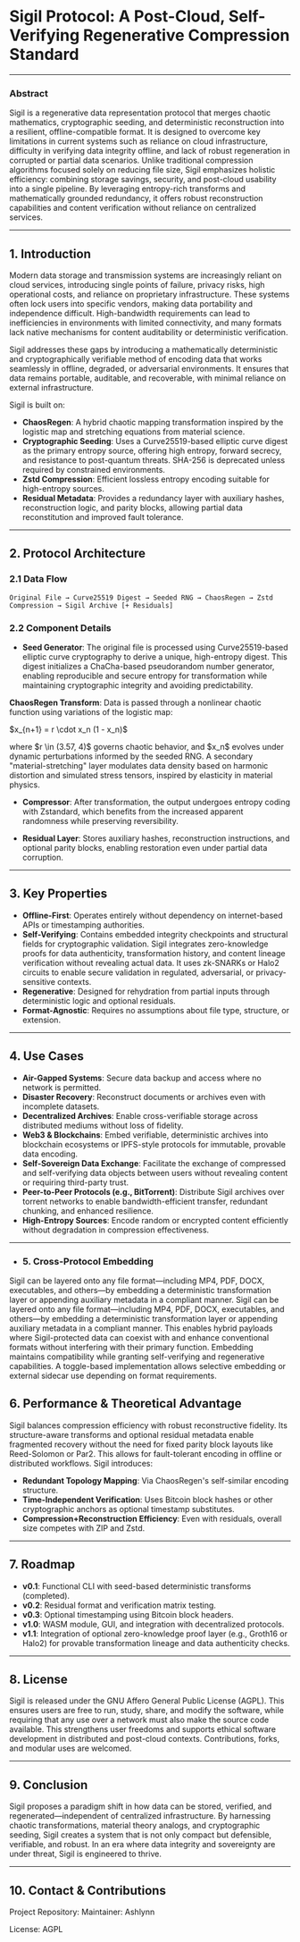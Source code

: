 # Sigil Protocol: A Post-Cloud, Self-Verifying Regenerative Compression Standard

---

### Abstract

Sigil is a regenerative data representation protocol that merges chaotic mathematics, cryptographic seeding, and deterministic reconstruction into a resilient, offline-compatible format. It is designed to overcome key limitations in current systems such as reliance on cloud infrastructure, difficulty in verifying data integrity offline, and lack of robust regeneration in corrupted or partial data scenarios. Unlike traditional compression algorithms focused solely on reducing file size, Sigil emphasizes holistic efficiency: combining storage savings, security, and post-cloud usability into a single pipeline. By leveraging entropy-rich transforms and mathematically grounded redundancy, it offers robust reconstruction capabilities and content verification without reliance on centralized services.

---

## 1. Introduction

Modern data storage and transmission systems are increasingly reliant on cloud services, introducing single points of failure, privacy risks, high operational costs, and reliance on proprietary infrastructure. These systems often lock users into specific vendors, making data portability and independence difficult. High-bandwidth requirements can lead to inefficiencies in environments with limited connectivity, and many formats lack native mechanisms for content auditability or deterministic verification.

Sigil addresses these gaps by introducing a mathematically deterministic and cryptographically verifiable method of encoding data that works seamlessly in offline, degraded, or adversarial environments. It ensures that data remains portable, auditable, and recoverable, with minimal reliance on external infrastructure.

Sigil is built on:

* **ChaosRegen**: A hybrid chaotic mapping transformation inspired by the logistic map and stretching equations from material science.
* **Cryptographic Seeding**: Uses a Curve25519-based elliptic curve digest as the primary entropy source, offering high entropy, forward secrecy, and resistance to post-quantum threats. SHA-256 is deprecated unless required by constrained environments.
* **Zstd Compression**: Efficient lossless entropy encoding suitable for high-entropy sources.
* **Residual Metadata**: Provides a redundancy layer with auxiliary hashes, reconstruction logic, and parity blocks, allowing partial data reconstitution and improved fault tolerance.

---

## 2. Protocol Architecture

### 2.1 Data Flow

```
Original File → Curve25519 Digest → Seeded RNG → ChaosRegen → Zstd Compression → Sigil Archive [+ Residuals]
```

### 2.2 Component Details

* **Seed Generator**: The original file is processed using Curve25519-based elliptic curve cryptography to derive a unique, high-entropy digest. This digest initializes a ChaCha-based pseudorandom number generator, enabling reproducible and secure entropy for transformation while maintaining cryptographic integrity and avoiding predictability.

**ChaosRegen Transform**: Data is passed through a nonlinear chaotic function using variations of the logistic map:

\$x\_{n+1} = r \cdot x\_n (1 - x\_n)\$

where \$r \in (3.57, 4)\$ governs chaotic behavior, and \$x\_n\$ evolves under dynamic perturbations informed by the seeded RNG. A secondary "material-stretching" layer modulates data density based on harmonic distortion and simulated stress tensors, inspired by elasticity in material physics.

* **Compressor**: After transformation, the output undergoes entropy coding with Zstandard, which benefits from the increased apparent randomness while preserving reversibility.

* **Residual Layer**: Stores auxiliary hashes, reconstruction instructions, and optional parity blocks, enabling restoration even under partial data corruption.

---

## 3. Key Properties

* **Offline-First**: Operates entirely without dependency on internet-based APIs or timestamping authorities.
* **Self-Verifying**: Contains embedded integrity checkpoints and structural fields for cryptographic validation. Sigil integrates zero-knowledge proofs for data authenticity, transformation history, and content lineage verification without revealing actual data. It uses zk-SNARKs or Halo2 circuits to enable secure validation in regulated, adversarial, or privacy-sensitive contexts.
* **Regenerative**: Designed for rehydration from partial inputs through deterministic logic and optional residuals.
* **Format-Agnostic**: Requires no assumptions about file type, structure, or extension.

---

## 4. Use Cases

* **Air-Gapped Systems**: Secure data backup and access where no network is permitted.
* **Disaster Recovery**: Reconstruct documents or archives even with incomplete datasets.
* **Decentralized Archives**: Enable cross-verifiable storage across distributed mediums without loss of fidelity.
* **Web3 & Blockchains**: Embed verifiable, deterministic archives into blockchain ecosystems or IPFS-style protocols for immutable, provable data encoding.
* **Self-Sovereign Data Exchange**: Facilitate the exchange of compressed and self-verifying data objects between users without revealing content or requiring third-party trust.
* **Peer-to-Peer Protocols (e.g., BitTorrent)**: Distribute Sigil archives over torrent networks to enable bandwidth-efficient transfer, redundant chunking, and enhanced resilience.
* **High-Entropy Sources**: Encode random or encrypted content efficiently without degradation in compression effectiveness.

---

* ### 5. Cross-Protocol Embedding

Sigil can be layered onto any file format—including MP4, PDF, DOCX, executables, and others—by embedding a deterministic transformation layer or appending auxiliary metadata in a compliant manner. Sigil can be layered onto any file format—including MP4, PDF, DOCX, executables, and others—by embedding a deterministic transformation layer or appending auxiliary metadata in a compliant manner. This enables hybrid payloads where Sigil-protected data can coexist with and enhance conventional formats without interfering with their primary function. Embedding maintains compatibility while granting self-verifying and regenerative capabilities. A toggle-based implementation allows selective embedding or external sidecar use depending on format requirements.

## 6. Performance & Theoretical Advantage

Sigil balances compression efficiency with robust reconstructive fidelity. Its structure-aware transforms and optional residual metadata enable fragmented recovery without the need for fixed parity block layouts like Reed-Solomon or Par2. This allows for fault-tolerant encoding in offline or distributed workflows. Sigil introduces:

* **Redundant Topology Mapping**: Via ChaosRegen's self-similar encoding structure.
* **Time-Independent Verification**: Uses Bitcoin block hashes or other cryptographic anchors as optional timestamp substitutes.
* **Compression+Reconstruction Efficiency**: Even with residuals, overall size competes with ZIP and Zstd.

---

## 7. Roadmap

* **v0.1**: Functional CLI with seed-based deterministic transforms (completed).
* **v0.2**: Residual format and verification matrix testing.
* **v0.3**: Optional timestamping using Bitcoin block headers.
* **v1.0**: WASM module, GUI, and integration with decentralized protocols.
* **v1.1**: Integration of optional zero-knowledge proof layer (e.g., Groth16 or Halo2) for provable transformation lineage and data authenticity checks.

---

## 8. License

Sigil is released under the GNU Affero General Public License (AGPL). This ensures users are free to run, study, share, and modify the software, while requiring that any use over a network must also make the source code available. This strengthens user freedoms and supports ethical software development in distributed and post-cloud contexts. Contributions, forks, and modular uses are welcomed.

---

## 9. Conclusion

Sigil proposes a paradigm shift in how data can be stored, verified, and regenerated—independent of centralized infrastructure. By harnessing chaotic transformations, material theory analogs, and cryptographic seeding, Sigil creates a system that is not only compact but defensible, verifiable, and robust. In an era where data integrity and sovereignty are under threat, Sigil is engineered to thrive.

---

## 10. Contact & Contributions

Project Repository: <GitHub link to be added>
Maintainer: Ashlynn

License: AGPL
